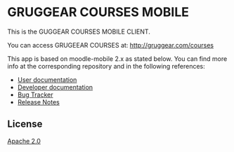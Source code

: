 GRUGGEAR COURSES MOBILE
=======================

This is the GUGGEAR COURSES MOBILE CLIENT.

You can  access GRUGEEAR COURSES at:
http://gruggear.com/courses

This app is based on moodle-mobile 2.x as stated below. You can find more info at the corresponding repository and in the following references:

* [User documentation](http://docs.moodle.org/en/Moodle_Mobile)
* [Developer documentation](http://docs.moodle.org/dev/Moodle_Mobile)
* [Bug Tracker](https://tracker.moodle.org/browse/MOBILE)
* [Release Notes](http://docs.moodle.org/dev/Moodle_Mobile_Release_Notes)

License
-------

[Apache 2.0](http://www.apache.org/licenses/LICENSE-2.0)
